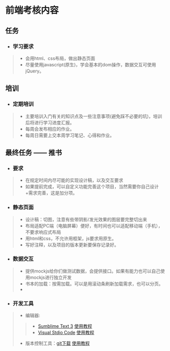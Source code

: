# 前端考核内容
## 任务
+ ### 学习要求
> + 会用html、css布局，做出静态页面
> + 尽量使用javascript(原生)，学会基本的dom操作，数据交互可使用jQuery。
## 培训
+ ### 定期培训
> + 主要培训入门有关的知识点及一些注意事项(避免踩不必要的坑)，培训后将进行学习进度汇报。
> + 每周会发布相应的作业。
> + 每周日需要上交本周学习笔记、心得和作业。
## 最终任务 —— 推书
+ ### 要求
> + 在规定时间内尽可能的实现设计稿，以及交互要求
> + 如果提前完成，可以自定义功能完善这个项目，当然需要你自己设计+需求完善，这是加分项。
+ ### 静态页面
> + 设计稿：切图，注意有些带阴影/发光效果的图层要完整切出来
> + 布局适配PC端（电脑屏幕）便好，有时间也可以适配移动端（手机），不要求响应式布局
> + 用html和css，不允许用框架，js要求用原生。
> + 写好注释，以及项目的版本更新要保存记录好。
+ ### 数据交互
> + 提供mockjs给你们做测试数据，会提供接口。如果有能力也可以自己使用mockjs进行独立开发
> + 书本的加载：按需加载。可以是用滚动条刷新加载需求，也可以分页。
> + 
+ ### 开发工具
> + 编辑器:
>>+ [Sumblime Text 3](http://www.sublimetext.com/3) [使用教程](baidu.com)
>>+ [Visual Stdio Code](http://www.vscode.org/) [使用教程](baidu.com)
> + 版本控制工具：[git下载](https://git-for-windows.github.io/) [使用教程](http://www.liaoxuefeng.com/wiki/0013739516305929606dd18361248578c67b8067c8c017b000)